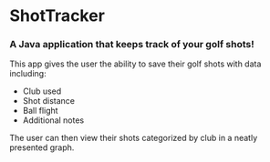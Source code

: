 # ShotTracker
### A Java application that keeps track of your golf shots!
This app gives the user the ability to save their golf shots with data including: 
* Club used
* Shot distance
* Ball flight
* Additional notes

The user can then view their shots categorized by club in a neatly presented graph.
